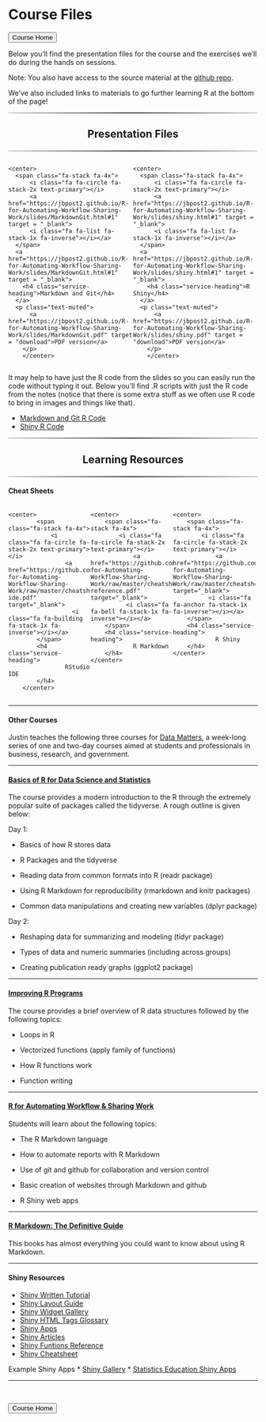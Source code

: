 Course Files
================

<head>

<link href="//maxcdn.bootstrapcdn.com/font-awesome/4.2.0/css/font-awesome.min.css" rel="stylesheet">

</head>

<a href = "https://jbpost2.github.io/R-for-Automating-Workflow-Sharing-Work/"><button type="button">Course
Home</button></a>

Below you’ll find the presentation files for the course and the
exercises we’ll do during the hands on sessions.

Note: You also have access to the source material at the [github
repo](https://github.com/jbpost2/R-for-Automating-Workflow-Sharing-Work).

We’ve also included links to materials to go further learning R at the
bottom of the page!

<hr style="    border: 0;
    height: 2px;
    background: #333;
    background-image: linear-gradient(to right, #ccc, #333, #ccc);">
<h2 class="intro-text text-center">
<center>

<strong>Presentation Files</strong>

</center>
</h2>
<hr style="    border: 0;
    height: 2px;
    background: #333;
    background-image: linear-gradient(to right, #ccc, #333, #ccc);">

<div class="row">

<div style="width: 50%;float: left;">

    <center>
      <span class="fa-stack fa-4x">
          <i class="fa fa-circle fa-stack-2x text-primary"></i>
          <a href="https://jbpost2.github.io/R-for-Automating-Workflow-Sharing-Work/slides/MarkdownGit.html#1" target = "_blank">
          <i class="fa fa-list fa-stack-1x fa-inverse"></i></a>
      </span>
      <a href="https://jbpost2.github.io/R-for-Automating-Workflow-Sharing-Work/slides/MarkdownGit.html#1" target = "_blank">
        <h4 class="service-heading">Markdown and Git</h4>
      </a>
      <p class="text-muted">
          <a href="https://jbpost2.github.io/R-for-Automating-Workflow-Sharing-Work/slides/MarkdownGit.pdf" target = "download">PDF version</a>
        </p>
        </center>

</div>

<div style="width: 50%;float: right;">

    <center>
      <span class="fa-stack fa-4x">
          <i class="fa fa-circle fa-stack-2x text-primary"></i>
          <a href="https://jbpost2.github.io/R-for-Automating-Workflow-Sharing-Work/slides/shiny.html#1" target = "_blank">
          <i class="fa fa-list fa-stack-1x fa-inverse"></i></a>
      </span>
      <a href="https://jbpost2.github.io/R-for-Automating-Workflow-Sharing-Work/slides/shiny.html#1" target = "_blank">
        <h4 class="service-heading">R Shiny</h4>
      </a>
      <p class="text-muted">
          <a href="https://jbpost2.github.io/R-for-Automating-Workflow-Sharing-Work/slides/shiny.pdf" target = "download">PDF version</a>
        </p>
        </center>

</div>

</div>

<div style="content: &quot;&quot;;   clear: both;   display: table;">

</div>

It may help to have just the R code from the slides so you can easily
run the code without typing it out. Below you’ll find .R scripts with
just the R code from the notes (notice that there is some extra stuff as
we often use R code to bring in images and things like that).

-   <a href = "https://raw.githubusercontent.com/jbpost2/R-for-Automating-Workflow-Sharing-Work/master/slides/MarkdownGit.R" target = "download">
    Markdown and Git R Code</a>
-   <a href = "https://raw.githubusercontent.com/jbpost2/R-for-Automating-Workflow-Sharing-Work/master/slides/shiny.R" target = "download">
    Shiny R Code</a>

<hr style="    border: 0;
    height: 2px;
    background: #333;
    background-image: linear-gradient(to right, #ccc, #333, #ccc);">
<h2 class="intro-text text-center">
<center>

<strong>Learning Resources</strong>

</center>
</h2>
<hr style="    border: 0;
    height: 2px;
    background: #333;
    background-image: linear-gradient(to right, #ccc, #333, #ccc);">

#### Cheat Sheets

<div class="row">

<div style="width: 33%;float: left;">

    <center>
            <span class="fa-stack fa-4x">
                <i class="fa fa-circle fa-stack-2x text-primary"></i>
                    <a href="https://github.com/jbpost2/R-for-Automating-Workflow-Sharing-Work/raw/master/cheatsheets/rstudio-ide.pdf" target="_blank">
                      <i class="fa fa-building fa-stack-1x fa-inverse"></i></a>
            </span>
            <h4 class="service-heading">
                    RStudio IDE
            </h4>
        </center>

</div>

<div style="width: 33%;float: left;">

    <center>
        <span class="fa-stack fa-4x">
            <i class="fa fa-circle fa-stack-2x text-primary"></i>
                <a href="https://github.com/jbpost2/R-for-Automating-Workflow-Sharing-Work/raw/master/cheatsheets/rmarkdown-reference.pdf" target="_blank">
              <i class="fa fa-bell fa-stack-1x fa-inverse"></i></a>
        </span>
        <h4 class="service-heading">
                R Markdown
        </h4>
    </center>

</div>

<div style="width: 33%;float: left;">

    <center>
        <span class="fa-stack fa-4x">
            <i class="fa fa-circle fa-stack-2x text-primary"></i>
                <a href="https://github.com/jbpost2/R-for-Automating-Workflow-Sharing-Work/raw/master/cheatsheets/shiny.pdf" target="_blank">
              <i class="fa fa-anchor fa-stack-1x fa-inverse"></i></a>
        </span>
        <h4 class="service-heading">
                R Shiny
        </h4>
    </center>

</div>

</div>

<div style="content: &quot;&quot;;   clear: both;   display: table;">

</div>

<hr>

#### Other Courses

Justin teaches the following three courses for [Data
Matters](https://datamatters.org/), a week-long series of one and
two-day courses aimed at students and professionals in business,
research, and government.

<hr>
<h4>

<a href = "https://jbpost2.github.io/Basics-of-R-for-Data-Science-and-Statistics/" target = "_blank">Basics
of R for Data Science and Statistics</a>

</h4>

The course provides a modern introduction to the R through the extremely
popular suite of packages called the tidyverse. A rough outline is given
below:

Day 1:

-   Basics of how R stores data

-   R Packages and the tidyverse

-   Reading data from common formats into R (readr package)

-   Using R Markdown for reproducibility (rmarkdown and knitr packages)

-   Common data manipulations and creating new variables (dplyr package)

Day 2:

-   Reshaping data for summarizing and modeling (tidyr package)

-   Types of data and numeric summaries (including across groups)

-   Creating publication ready graphs (ggplot2 package)

<hr>
<h4>

<a href = "https://jbpost2.github.io/Improving-R-Programs/" target = "_blank">Improving
R Programs</a>

</h4>

The course provides a brief overview of R data structures followed by
the following topics:

-   Loops in R

-   Vectorized functions (apply family of functions)

-   How R functions work

-   Function writing

<hr>
<h4>

<a href = "https://jbpost2.github.io/R-for-Automating-Workflow-Sharing-Work/" target = "_blank">R
for Automating Workflow & Sharing Work</a>

</h4>

Students will learn about the following topics:

-   The R Markdown language

-   How to automate reports with R Markdown

-   Use of git and github for collaboration and version control

-   Basic creation of websites through Markdown and github

-   R Shiny web apps

<hr>
<h4>

<a href = "https://bookdown.org/yihui/rmarkdown/" target = "_blank"> R
Markdown: The Definitive Guide</a>

</h4>

This books has almost everything you could want to know about using R
Markdown.

<hr>
<h4>
Shiny Resources
</h4>

-   [Shiny Written Tutorial](http://shiny.rstudio.com/tutorial/)
-   [Shiny Layout
    Guide](http://shiny.rstudio.com/articles/layout-guide.html)
-   [Shiny Widget
    Gallery](http://shiny.rstudio.com/gallery/widget-gallery.html)
-   [Shiny HTML Tags
    Glossary](http://shiny.rstudio.com/articles/tag-glossary.html)
-   [Shiny Apps](http://www.shinyapps.io/)
-   [Shiny Articles](http://shiny.rstudio.com/articles/)
-   [Shiny Funtions
    Reference](https://shiny.rstudio.com/reference/shiny/latest/)
-   [Shiny
    Cheatsheet](https://www.rstudio.com/wp-content/uploads/2016/01/shiny-cheatsheet.pdf)

Example Shiny Apps \* [Shiny
Gallery](https://shiny.rstudio.com/gallery/) \* [Statistics Education
Shiny Apps](http://www2.stat.duke.edu/~mc301/shinyed/)

<hr>

<br>

<a href = "https://jbpost2.github.io/Improving-R-Programs/"><button type="button">Course
Home</button></a>
